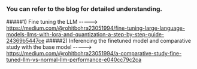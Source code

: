 ### You can refer to the blog for detailed understanding.
#####1) Fine tuning the LLM -----> https://medium.com/@rohitbohra23051994/fine-tuning-large-language-models-llms-with-lora-and-quantization-a-step-by-step-guide-24369b5447ce
#####2) Inferencing the finetuned model and comparative study with the base model -----> https://medium.com/@rohitbohra23051994/a-comparative-study-fine-tuned-llm-vs-normal-llm-performance-e040cc79c2ca
